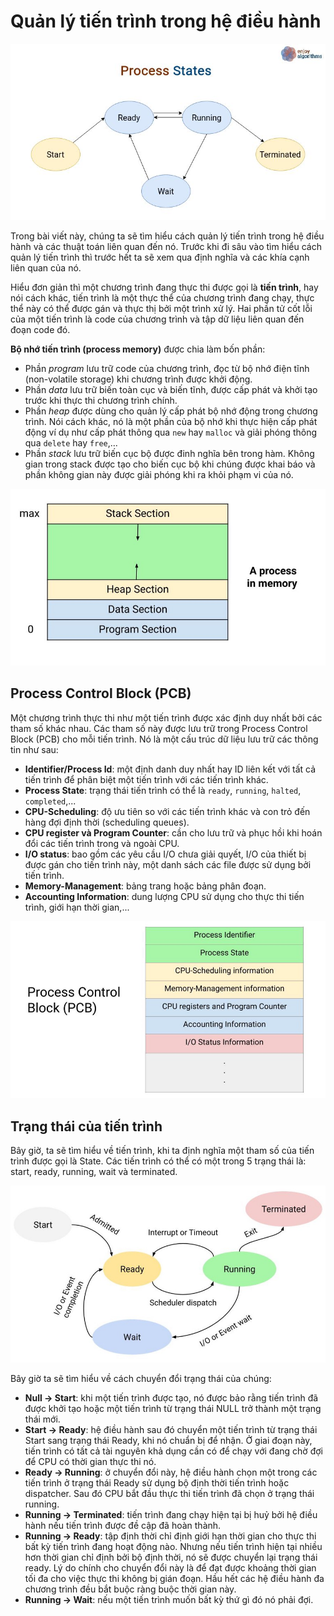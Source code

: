 # Quản lý tiến trình trong hệ điều hành

![](./assets/process-management-in-operating-system-cover-073bcfd7e949585418300f479d7a6522.jpeg)

Trong bài viết này, chúng ta sẽ tìm hiểu cách quản lý tiến trình trong hệ điều hành và các thuật toán liên quan đến nó. Trước khi đi sâu vào tìm hiểu cách quản lý tiến trình thì trước hết ta sẽ xem qua định nghĩa và các khía cạnh liên quan của nó.

Hiểu đơn giản thì một chương trình đang thực thi được gọi là **tiến trình**, hay nói cách khác, tiến trình là một thực thể của chương trình đang chạy, thực thể này có thể được gán và thực thị bởi một trình xử lý. Hai phần tử cốt lỗi của một tiến trình là code của chương trình và tập dữ liệu liên quan đến đoạn code đó.

**Bộ nhớ tiến trình (process memory)** được chia làm bốn phần:
- Phần *program* lưu trữ code của chương trình, đọc từ bộ nhớ điện tĩnh (non-volatile storage) khi chương trình được khởi động. 
- Phần *data* lưu trữ biến toàn cục và biến tĩnh, được cấp phát và khởi tạo trước khi thực thi chương trình chính.
- Phần *heap* được dùng cho quản lý cấp phát bộ nhớ động trong chương trình. Nói cách khác, nó là một phần của bộ nhớ khi thực hiện cấp phát động ví dụ như cấp phát thông qua `new` hay `malloc` và giải phóng thông qua `delete` hay `free`,...
- Phần *stack* lưu trữ biến cục bộ được đinh nghĩa bên trong hàm. Không gian trong stack được tạo cho biến cục bộ khi chúng được khai báo và phần không gian này được giải phóng khi ra khỏi phạm vi của nó.

![](./assets/memory.jpeg)

## Process Control Block (PCB)

Một chương trình thực thi như một tiến trình được xác định duy nhất bởi các tham số khác nhau. Các tham số này được lưu trữ trong Process Control Block (PCB) cho mỗi tiến trình. Nó là một cấu trúc dữ liệu lưu trữ các thông tin như sau:
- **Identifier/Process Id**: một định danh duy nhất hay ID liên kết với tất cả tiến trình để phân biệt một tiến trình với các tiến trình khác.
- **Process State**: trạng thái tiến trình có thể là `ready`, `running`, `halted`, `completed`,...
- **CPU-Scheduling**: độ ưu tiên so với các tiến trình khác và con trỏ đến hàng đợi định thời (scheduling queues).
- **CPU register và Program Counter**: cần cho lưu trữ và phục hồi khi hoán đổi các tiến trình trong và ngoài CPU.
- **I/O status**: bao gồm các yêu cầu I/O chưa giải quyết, I/O của thiết bị được gán cho tiến trình này, một danh sách các file được sử dụng bởi tiến trình.
- **Memory-Management**: bảng trang hoặc bảng phân đoạn.
- **Accounting Information**: dung lượng CPU sử dụng cho thực thi tiến trình, giới hạn thời gian,...

![](./assets/pcb.jpeg)

## Trạng thái của tiến trình

Bây giờ, ta sẽ tìm hiểu về tiến trình, khi ta định nghĩa một tham số của tiến trình được gọi là State. Các tiến trình có thể có một trong 5 trạng thái là: start, ready, running, wait và terminated.

![](./assets/states.jpeg)

Bây giờ ta sẽ tìm hiểu về cách chuyển đổi trạng thái của chúng:
- **Null -> Start**: khi một tiến trình được tạo, nó được bảo rằng tiến trình đã được khởi tạo hoặc một tiến trình từ trạng thái NULL trở thành một trạng thái mới.
- **Start -> Ready**: hệ điều hành sau đó chuyển một tiến trình từ trạng thái Start sang trạng thái Ready, khi nó chuẩn bị để nhận. Ở giai đoạn này, tiến trình có tất cả tài nguyên khả dụng cần có để chạy với đang chờ đợi để CPU có thời gian thực thi nó.
- **Ready -> Running**: ở chuyển đổi này, hệ điều hành chọn một trong các tiến trình ở trạng thái Ready sử dụng bộ định thời tiến trình hoặc dispatcher. Sau đó CPU bắt đầu thực thi tiến trình đã chọn ở trạng thái running.
- **Running -> Terminated**: tiến trình đang chạy hiện tại bị huỷ bởi hệ điều hành nếu tiến trình được đề cập đã hoàn thành.
- **Running -> Ready**: tập định thời chỉ định giới hạn thời gian cho thực thi bất kỳ tiến trình đang hoạt động nào. Nhưng nếu tiến trình hiện tại nhiều hơn thời gian chỉ định bởi bộ định thời, nó sẽ được chuyển lại trạng thái ready. Lý do chính cho chuyển đổi này là để đạt được khoảng thời gian tối đa cho việc thực thi không bị gián đoạn. Hầu hết các hệ điều hành đa chương trình đều bắt buộc ràng buộc thời gian này.
- **Running -> Wait**: nếu một tiến trình muốn bất kỳ thứ gì đó nó phải đợi.